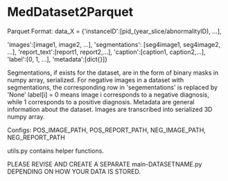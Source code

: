# MedDataset2Parquet

Parquet Format:
 data_X = {'instanceID':[pid_(year_slice/abnormalityID), ...],
 
'images':[image1, image2, ...],
'segmentations': [seg4image1, seg4image2, ...],
'report_text':[report1, report2,...],
'caption':[caption1, caption2,...],
'label':[0, 1, ...],
'metadata':[dict{}]}

Segmentations, if exists for the dataset, are in the form of binary masks in numpy array, serialized.
For negative images in a dataset with segmentations, the corresponding row in 'segementations' is replaced by 'None'
label[i] = 0 means image i corresponds to a negative diagnosis, while 1 corresponds to a positive diagnosis.
Metadata are general information about the dataset.
Images are transcribed into serialized 3D numpy array.

Configs: POS_IMAGE_PATH, POS_REPORT_PATH, NEG_IMAGE_PATH, NEG_REPORT_PATH

utils.py contains helper functions.

PLEASE REVISE AND CREATE A SEPARATE main-DATASETNAME.py DEPENDING ON HOW YOUR DATA IS STORED.
